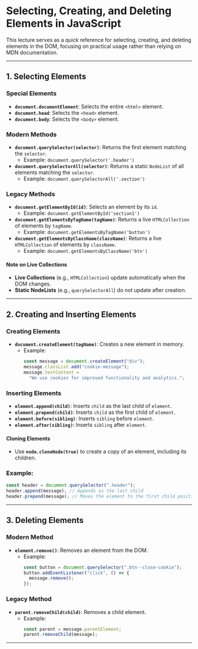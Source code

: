 # Selecting, Creating, and Deleting Elements in JavaScript

This lecture serves as a quick reference for selecting, creating, and deleting elements in the DOM, focusing on practical usage rather than relying on MDN documentation.

---

## 1. Selecting Elements

### Special Elements

- **`document.documentElement`**: Selects the entire `<html>` element.
- **`document.head`**: Selects the `<head>` element.
- **`document.body`**: Selects the `<body>` element.

### Modern Methods

- **`document.querySelector(selector)`**: Returns the first element matching the `selector`.
  - Example: `document.querySelector('.header')`
- **`document.querySelectorAll(selector)`**: Returns a static `NodeList` of all elements matching the `selector`.
  - Example: `document.querySelectorAll('.section')`

### Legacy Methods

- **`document.getElementById(id)`**: Selects an element by its `id`.
  - Example: `document.getElementById('section1')`
- **`document.getElementsByTagName(tagName)`**: Returns a live `HTMLCollection` of elements by `tagName`.
  - Example: `document.getElementsByTagName('button')`
- **`document.getElementsByClassName(className)`**: Returns a live `HTMLCollection` of elements by `className`.
  - Example: `document.getElementsByClassName('btn')`

#### Note on Live Collections

- **Live Collections** (e.g., `HTMLCollection`) update automatically when the DOM changes.
- **Static NodeLists** (e.g., `querySelectorAll`) do not update after creation.

---

## 2. Creating and Inserting Elements

### Creating Elements

- **`document.createElement(tagName)`**: Creates a new element in memory.
  - Example:
    ```javascript
    const message = document.createElement("div");
    message.classList.add("cookie-message");
    message.textContent =
      "We use cookies for improved functionality and analytics.";
    ```

### Inserting Elements

- **`element.append(child)`**: Inserts `child` as the last child of `element`.
- **`element.prepend(child)`**: Inserts `child` as the first child of `element`.
- **`element.before(sibling)`**: Inserts `sibling` before `element`.
- **`element.after(sibling)`**: Inserts `sibling` after `element`.

#### Cloning Elements

- Use **`node.cloneNode(true)`** to create a copy of an element, including its children.

### Example:

```javascript
const header = document.querySelector(".header");
header.append(message); // Appends as the last child
header.prepend(message); // Moves the element to the first child position
```

---

## 3. Deleting Elements

### Modern Method

- **`element.remove()`**: Removes an element from the DOM.
  - Example:
    ```javascript
    const button = document.querySelector(".btn--close-cookie");
    button.addEventListener("click", () => {
      message.remove();
    });
    ```

### Legacy Method

- **`parent.removeChild(child)`**: Removes a child element.
  - Example:
    ```javascript
    const parent = message.parentElement;
    parent.removeChild(message);
    ```

---
